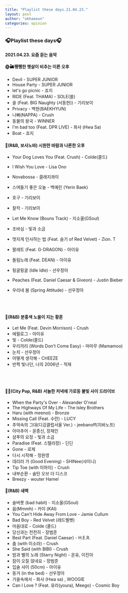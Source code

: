 ```yaml
---
title: "Playlist these days.21.04.23."
layout: post
author: "okhaeeun"
categories: opinion
---
```


### 🎧Playlist these days🎧

#### 2021.04.23. 요즘 듣는 음악



#### **🌞🏜️쨍쨍한 햇살이 비추는 이른 오후**

- Devil - SUPER JUNIOR
- House Party - SUPER JUNIOR
- let's go picnic - 죠지
- RIDE (Feat. THAMA) - SOLE(쏠)
- 을 (Feat. BIG Naughty (서동현)) - 기리보이
- Privacy - 백현(BAEKHYUN)
- 나빠(NAPPA) - Crush
- 동물의 왕국 - WINNER
- I'm bad too (Feat. DPR LIVE) - 화사 (Hwa Sa)
- Boat - 죠지



#### **🌺(R&B, 보사노바) 시원한 바람과 나른한 오후**

- Your Dog Loves You (Feat. Crush) - Colde(콜드)
- I Wish You Love - Lisa Ono
- Novabossa - 클래지콰이
- 스며들기 좋은 오늘 - 백예린 (Yerin Baek)
- 호구 - 기리보이
- 찰칵 - 기리보이
- Let Me Know (Bouns Track) - 지소울(GSoul)
- 조바심 - 빛과 소금
- 멋지게 인사하는 법 (Feat. 슬기 of Red Velvet) - Zion. T
- 팔레트 (Feat. G-DRAGON) - 아이유
- 돌림노래 (Feat. DEAN) - 아이유
- 뒹굴뒹굴 (Idle Idle) - 선우정아
- Peaches (Feat. Daniel Caesar & Giveon) - Justin Bieber
- 우리네 봄 (Spring Attitude) - 선우정아

  <br><br>

  

#### **🌆(R&B) 분홍색 노을이 지는 황혼**

- Let Me (Feat. Devin Morrison) - Crush
- 에필로그 - 아이유
- 빛 - Colde(콜드)
- 우리끼리 (Words Don't Come Easy) - 마마무 (Mamamoo)
- 눈치 - 선우정아
- 어떻게 생각해 - CHEEZE
- 반짝 빛나던, 나의 2006년 - 적재

<br><br>

#### **🌇🚗(City Pop, R&B) 서늘한 저녁에 가로등 불빛 사이 드라이브**

- When the Party's Over - Alexander O'neal
- The Highways Of My Life - The Isley Brothers
- Haru (with meenoi) - Bronze
- Missing Call (Feat. 수란) - LUCY
- 추억속의 그대(디깅클럽서울 Ver.) - jeebanoff(지바노프)
- 아마추어 - 윤종신, 장재인
- 샴푸의 요정 - 빛과 소금
- Paradise (Feat. 스텔라장) - 딘딘
- Gone - 로제
- 다시 시작해 - 정원영
- 데리러 가 (Good Evening) - SHINee(샤이니)
- Tip Toe (with 이하이) - Crush
- 내부순환 - 술탄 오브 더 디스코
- Breezy - wouter Hamel



#### **🌛(R&B) 새벽**

- 술버릇 (bad habit) - 지소울(GSoul)
- 음(Mmmh) - 카이 (KAI)
- You Can't Hide Away From Love - Jamie Cullum
- Bad Boy - Red Velvet (레드벨벳)
- 마음대로 - Colde (콜드)
- 당신과는 천천히 - 장범준
- Best Part (Feat. Daniel Caesar) - H.E.R.
- 춤 (with 이소라) - Crush
- She Said (with BIBI) - Crush
- 밤과 별의 노래 (Starry Night) - 온유, 이진아
- 잠이 오질 않네요 - 장범준
- 입술 사이 (50cm) - 아이유
- 동거 (in the bed) - 선우정아
- 가을속에서 - 화사 (Hwa sa) , WOOGIE
- Can I Love ? (Feat. 유라(youra), Meego) - Cosmic Boy

